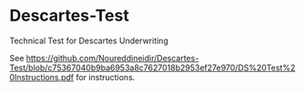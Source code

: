 # Descartes-Test
Technical Test for Descartes Underwriting


See https://github.com/Noureddineidir/Descartes-Test/blob/c75367040b9ba6953a8c7627018b2953ef27e970/DS%20Test%20Instructions.pdf for instructions. 

